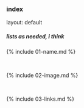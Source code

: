 ### index
layout: default
##### lists as needed, i think

{% include 01-name.md %}

<br>

{% include 02-image.md %}

<br>

{% include 03-links.md %}

